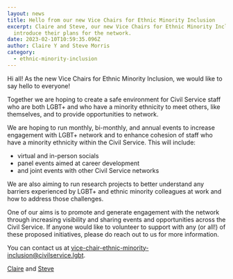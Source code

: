 ```yaml
---
layout: news
title: Hello from our new Vice Chairs for Ethnic Minority Inclusion
excerpt: Claire and Steve, our new Vice Chairs for Ethnic Minority Inclusion,
  introduce their plans for the network.
date: 2023-02-10T10:59:35.096Z
author: Claire Y and Steve Morris
category:
  - ethnic-minority-inclusion
---
```

Hi all! As the new Vice Chairs for Ethnic Minority Inclusion, we would like to say hello to everyone! 



Together we are hoping to create a safe environment for Civil Service staff who are both LGBT+ and who have a minority ethnicity to meet others, like themselves, and to provide opportunities to network. 



We are hoping to run monthly, bi-monthly, and annual events to increase engagement with LGBT+ network and to enhance cohesion of staff who have a minority ethnicity within the Civil Service. This will include:



- virtual and in-person socials
- panel events aimed at career development
- and joint events with other Civil Service networks



We are also aiming to run research projects to better understand any barriers experienced by LGBT+ and ethnic minority colleagues at work and how to address those challenges. 



One of our aims is to promote and generate engagement with the network through increasing visibility and sharing events and opportunities across the Civil Service. If anyone would like to volunteer to support with any (or all!) of these proposed initiatives, please do reach out to us for more information. 



You can contact us at <vice-chair-ethnic-minority-inclusion@civilservice.lgbt>.



[Claire](https://www.civilservice.lgbt/team/claire-y/) and [Steve](https://www.civilservice.lgbt/team/steve-morris/)
